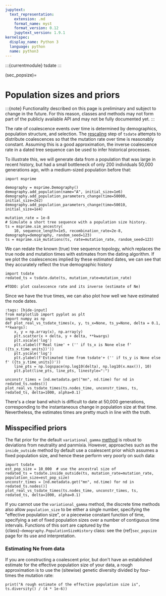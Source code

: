 ```yaml
---
jupytext:
  text_representation:
    extension: .md
    format_name: myst
    format_version: 0.12
    jupytext_version: 1.9.1
kernelspec:
  display_name: Python 3
  language: python
  name: python3
---
```


:::{currentmodule} tsdate
:::

(sec_popsize)=

# Population sizes and priors

:::{note}
Functionality described on this page is preliminary and subject to change in the future. For this reason,
classes and methods may not form part of the publicly available API and may not be fully documented yet.
:::

The rate of coalescence events over time is determined by demographics, population structure, and
selection. The [rescaling](sec_rescaling) step of `tsdate` attempts to distribute coalescences so that
the mutation rate over time is reasonably constant. Assuming this is a good approximation, the inverse coalescence rate in a dated tree sequence can be used to infer historical processes.

To illustrate this, we will generate data from a population that was large
in recent history, but had a small bottleneck of only 200 individuals
50,000 generations ago, with a medium-sized population before that:

```{code-cell} ipython3
import msprime

demography = msprime.Demography()
demography.add_population(name="A", initial_size=1e6)
demography.add_population_parameters_change(time=50000, initial_size=2e2)
demography.add_population_parameters_change(time=50010, initial_size=1e4)

mutation_rate = 1e-8
# Simulate a short tree sequence with a population size history.
ts = msprime.sim_ancestry(
    10, sequence_length=1e5, recombination_rate=2e-8, demography=demography, random_seed=123)
ts = msprime.sim_mutations(ts, rate=mutation_rate, random_seed=123)
```

We can redate the known (true) tree sequence topology, which replaces the true node and mutation
times with estimates from the dating algorithm. If we plot the coalescences implied by these
estimated dates, we can see that they accurately reflect the true demographic history

```{code-cell} ipython3
import tsdate
redated_ts = tsdate.date(ts, mutation_rate=mutation_rate)

#TODO: plot coalescence rate and its inverse (estimate of Ne)

```


Since we have the true times, we can also plot how well we have estimated the node dates.

```{code-cell} ipython3
:tags: [hide-input]
from matplotlib import pyplot as plt
import numpy as np
def plot_real_vs_tsdate_times(x, y, ts_x=None, ts_y=None, delta = 0.1, **kwargs):
    x, y = np.array(x), np.array(y)
    plt.scatter(x + delta, y + delta, **kwargs)
    plt.xscale('log')
    plt.xlabel(f'Real time' + ('' if ts_x is None else f' ({ts_x.time_units})'))
    plt.yscale('log')
    plt.ylabel(f'Estimated time from tsdate'+ ('' if ts_y is None else f' ({ts_y.time_units})'))
    line_pts = np.logspace(np.log10(delta), np.log10(x.max()), 10)
    plt.plot(line_pts, line_pts, linestyle=":")

unconstr_times = [nd.metadata.get("mn", nd.time) for nd in redated_ts.nodes()]
plot_real_vs_tsdate_times(ts.nodes_time, unconstr_times, ts, redated_ts, delta=1000, alpha=0.1)
```

There's a clear band which is difficult to date at 50,000 generations, corresponding to the
instantaneous change in population size at that time. Nevertheless, the estimates times are
pretty much in line with the truth.

## Misspecified priors

The flat prior for the default `variational_gamma` [method](sec_methods) is robust to
deviations from neutrality and panmixia. However, approaches such as the `inside_outside`
method by default use a coalescent prior which assumes a fixed population size, and hence
these perform very poorly on such data:

```{code-cell} ipython3
import tsdate
est_pop_size = 10_000  # use the ancestral size of 
redated_ts = tsdate.inside_outside(ts, mutation_rate=mutation_rate, population_size=est_pop_size)
unconstr_times = [nd.metadata.get("mn", nd.time) for nd in redated_ts.nodes()]
plot_real_vs_tsdate_times(ts.nodes_time, unconstr_times, ts, redated_ts, delta=1000, alpha=0.1)
```

If you cannot use the `variational_gamma` method, 
the discrete time methods also allow `population_size` to be either
a single number, specifying the "effective population size",
or a piecewise constant function of time, specifying a set of fixed population sizes
over a number of contiguous time intervals. Functions of this sort are captured by the
{class}`~demography.PopulationSizeHistory` class: see the {ref}`sec_popsize` page
for its use and interpretation.

### Estimating Ne from data

If you are constructing a coalescent prior, but don't have an established estimate
for the effective population size of your data,
a rough approximation is to use the (sitewise) genetic diversity divided by
four-times the mutation rate:

```{code-cell} ipython3
print("A rough estimate of the effective population size is", ts.diversity() / (4 * 1e-6))
```

<!--

## Setting variable population sizes

The {class}`demography.PopulationSizeHistory` class can be used to define a population size that
changes in a piecewise-constant manner over time (that is, the population size is constant between
specified time intervals). This can them be used to create a prior, via the {func}`build_prior_grid`
function (see {ref}`sec_priors`).

For example, the following code defines a population that is of effective size
1 million in the last 50,000 generations, only two hundred for a period of 10 generations 50,000 generations ago, then
of size 10,000 for all generations before that, exactly matching the simulated bottleneck

```{code-cell} ipython3
popsize = tsdate.demography.PopulationSizeHistory(population_size=[1e6, 2e2, 1e4], time_breaks=[50_000, 50_010])
```

We can then use this to create a prior for dating, rather than specifying a constant population size. This
gives a much better fit to the true times:

```{code-cell} ipython3
prior = tsdate.build_prior_grid(ts, popsize)
redated_ts = tsdate.inside_outside(ts, mutation_rate=mutation_rate, priors=prior)
plot_real_vs_tsdate_times(ts.nodes_time, redated_ts.nodes_time, ts, redated_ts, delta=1000, alpha=0.1)
```

## Estimating population size

If you don't know the population size, it is possible to use `tsdate` to
*estimate* changes in population size over time, by first estimating the rate
of coalescence in different time intervals, and then re-estimating the dates.
However, this approach has not been fully tested or documented.

If you are interested in doing this, see
[GitHub issue #237](https://github.com/tskit-dev/tsdate/issues/237#issuecomment-1785655708)
for an example.
-->